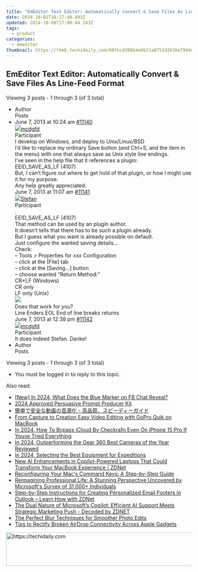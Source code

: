```yaml
---
title: "EmEditor Text Editor: Automatically Convert & Save Files As Line-Feed Format"
date: 2024-10-02T16:27:40.493Z
updated: 2024-10-08T17:00:44.243Z
tags:
  - product
categories:
  - emeditor
thumbnail: https://thmb.techidaily.com/60fbcd30864e8b21a8752d2636e7944e4f6dffcb372de2311bd231d44717be72.jpg
---
```


## EmEditor Text Editor: Automatically Convert & Save Files As Line-Feed Format

Viewing 3 posts - 1 through 3 (of 3 total)

* Author  
Posts
* June 7, 2013 at 10:24 am [#11140](https://tools.techidaily.com/emeditor/products/)  
[![](https://secure.gravatar.com/avatar/7972d162999a4237faaa4d54776c4d1a?s=80&d=identicon&r=g)mcdgfd](https://www.emeditor.com/forums/users/mcdgfd/ "View mcdgfd's profile")  
Participant  
I develop on Windows, and deploy to Unix/Linux/BSD  
 I’d like to replace my ordinary Save button (and Ctrl+S, and the item in the menu) with one that always save as Unix style line endings.  
 I’ve seen in the help file that it references a plugin:  
 EEID\_SAVE\_AS\_LF (4107)  
 But, I can’t figure out where to get hold of that plugin, or how I might use it for my purpose.  
 Any help greatly appreciated.  
June 7, 2013 at 11:07 am [#11141](https://tools.techidaily.com/emeditor/products/)  
[![](https://secure.gravatar.com/avatar/f29c043a3cc5c5dac8db4e62939893e9?s=80&d=identicon&r=g)Stefan](https://www.emeditor.com/forums/users/Stefan/ "View Stefan's profile")  
Participant  
.  
EEID_SAVE_AS_LF (4107)  
 That method can be used by an plugin author.  
 It doesn’t tells that there has to be such a plugin already.  
 But I guess what you want is already possible on default.  
 Just configure the wanted saving details…  
 Check:  
 – Tools > Properties for xxx Configuration  
 – click at the \[File\] tab  
 – click at the \[Saving…\] button  
 – choose wanted “Return Method:”  
 CR+LF (Windows)  
 CR only  
 LF only (Unix)  
![](http://img577.imageshack.us/img577/6426/emeditorpropertiesfiles.png)  
 Does that work for you?  
 Line Enders EOL End of line breaks returns  
June 7, 2013 at 12:38 pm [#11142](https://tools.techidaily.com/emeditor/products/)  
[![](https://secure.gravatar.com/avatar/7972d162999a4237faaa4d54776c4d1a?s=80&d=identicon&r=g)mcdgfd](https://www.emeditor.com/forums/users/mcdgfd/ "View mcdgfd's profile")  
Participant  
It does indeed Stefan. Danke!
* Author  
Posts

Viewing 3 posts - 1 through 3 (of 3 total)

* You must be logged in to reply to this topic.

<ins class="adsbygoogle"
     style="display:block"
     data-ad-format="autorelaxed"
     data-ad-client="ca-pub-7571918770474297"
     data-ad-slot="1223367746"></ins>

<ins class="adsbygoogle"
     style="display:block"
     data-ad-client="ca-pub-7571918770474297"
     data-ad-slot="8358498916"
     data-ad-format="auto"
     data-full-width-responsive="true"></ins>

<span class="atpl-alsoreadstyle">Also read:</span>
<div><ul>
<li><a href="https://facebook-video-recording.techidaily.com/new-in-2024-what-does-the-blue-marker-on-fb-chat-reveal/"><u>[New] In 2024, What Does the Blue Marker on FB Chat Reveal?</u></a></li>
<li><a href="https://article-files.techidaily.com/2024-approved-persuasive-prompt-producer-kit/"><u>2024 Approved Persuasive Prompt Producer Kit</u></a></li>
<li><a href="https://tech-revival.techidaily.com/57ch5y2y44gn5a6j5ywo44gq5yuv55s744gu6zplusz5rqq5yywic0g6auy5zob6loq44cb44k544ou44o844oh44kj44o844ks44kk44oj/"><u>簡単で安全な動画の音源化 - 高品質、スピーディーガイド</u></a></li>
<li><a href="https://smart-video-creator.techidaily.com/from-capture-to-creation-easy-video-editing-with-gopro-quik-on-macbook/"><u>From Capture to Creation Easy Video Editing with GoPro Quik on MacBook</u></a></li>
<li><a href="https://activate-lock.techidaily.com/in-2024-how-to-bypass-icloud-by-checkra1n-even-on-iphone-15-pro-if-youve-tried-everything-by-drfone-ios/"><u>In 2024, How To Bypass iCloud By Checkra1n Even On iPhone 15 Pro If Youve Tried Everything</u></a></li>
<li><a href="https://article-files.techidaily.com/in-2024-outperforming-the-gear-360-best-cameras-of-the-year-reviewed/"><u>In 2024, Outperforming the Gear 360 Best Cameras of the Year Reviewed</u></a></li>
<li><a href="https://extra-approaches.techidaily.com/in-2024-selecting-the-best-equipment-for-expeditions/"><u>In 2024, Selecting the Best Equipment for Expeditions</u></a></li>
<li><a href="https://win-wonderful.techidaily.com/new-ai-enhancements-in-copilot-powered-laptops-that-could-transform-your-macbook-experience-zdnet/"><u>New AI Enhancements in Copilot-Powered Laptops That Could Transform Your MacBook Experience | ZDNet</u></a></li>
<li><a href="https://win-wonderful.techidaily.com/reconfiguring-your-macs-command-keys-a-step-by-step-guide/"><u>Reconfiguring Your Mac's Command Keys: A Step-by-Step Guide</u></a></li>
<li><a href="https://win-wonderful.techidaily.com/reimagining-professional-life-a-stunning-perspective-uncovered-by-microsofts-survey-of-31000plus-individuals/"><u>Reimagining Professional Life: A Stunning Perspective Uncovered by Microsoft's Survey of 31,000+ Individuals</u></a></li>
<li><a href="https://win-wonderful.techidaily.com/step-by-step-instructions-for-creating-personalized-email-footers-in-outlook-learn-how-with-zdnet/"><u>Step-by-Step Instructions for Creating Personalized Email Footers in Outlook – Learn How with ZDNet</u></a></li>
<li><a href="https://win-wonderful.techidaily.com/the-dual-nature-of-microsofts-copilot-efficient-ai-support-meets-strategic-marketing-push-decoded-by-zdnet/"><u>The Dual Nature of Microsoft’s Copilot: Efficient AI Support Meets Strategic Marketing Push - Decoded by ZDNET</u></a></li>
<li><a href="https://extra-resources.techidaily.com/the-perfect-blur-techniques-for-smoother-photo-edits/"><u>The Perfect Blur Techniques for Smoother Photo Edits</u></a></li>
<li><a href="https://extra-hints.techidaily.com/tips-to-rectify-broken-airdrop-connectivity-across-apple-gadgets/"><u>Tips to Rectify Broken AirDrop Connectivity Across Apple Gadgets</u></a></li>
</ul></div>

<!-- affiliate ads begin -->
<a href="https://appsumo.8odi.net/c/5597632/2130873/7443" target="_top" id="2130873">
  <img src="//a.impactradius-go.com/display-ad/7443-2130873" border="0" alt="https://techidaily.com" width="600" height="90"/>
</a>
<img height="0" width="0" src="https://appsumo.8odi.net/i/5597632/2130873/7443" style="position:absolute;visibility:hidden;" border="0" />
<!-- affiliate ads end -->

